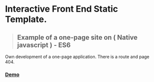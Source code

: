 # Interactive Front End Static Template.
> ## Example of a one-page site on ( Native javascript ) - ES6
Own development of a one-page application.
There is a route and page 404.
### [Demo](https://alexander-makhov.github.io/interactive-frond-end-static-template/#route=home)
